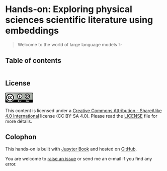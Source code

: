 # Hands-on: Exploring physical sciences scientific literature using embeddings

> Welcome to the world of large language models ✨


## Table of contents

```{tableofcontents}
```


## License

![](img/logo_CC-BY-SA.png)

This content is licensed under a [Creative Commons Attribution - ShareAlike 4.0 International](https://creativecommons.org/licenses/by-sa/4.0/) license (CC BY-SA 4.0). Please read the [LICENSE](../LICENSE) file for more détails.


## Colophon

This hands-on is built with [Jupyter Book](https://jupyterbook.org/en/stable/intro.html) and hosted on [GitHub](https://github.com/pierrepo/llm-practicals).

You are welcome to [raise an issue](https://github.com/pierrepo/handson-scientific-literature-embeddings/issues/new/) or send me an e-mail if you find any error.
